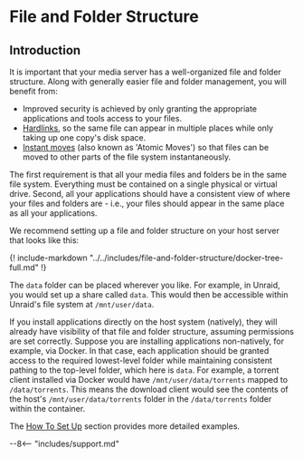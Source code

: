 # File and Folder Structure

## Introduction

It is important that your media server has a well-organized file and folder structure. Along with generally easier file and folder management, you will benefit from:

- Improved security is achieved by only granting the appropriate applications and tools access to your files.
- [Hardlinks](/File-and-Folder-Structure/Hardlinks-and-Instant-Moves/#what-are-hardlinks), so the same file can appear in multiple places while only taking up one copy's disk space.
- [Instant moves](/File-and-Folder-Structure/Hardlinks-and-Instant-Moves/#what-are-instant-moves-atomic-moves) (also known as 'Atomic Moves') so that files can be moved to other parts of the file system instantaneously.

The first requirement is that all your media files and folders be in the same file system. Everything must be contained on a single physical or virtual drive. Second, all your applications should have a consistent view of where your files and folders are - i.e., your files should appear in the same place as all your applications.

We recommend setting up a file and folder structure on your host server that looks like this:

{! include-markdown "../../includes/file-and-folder-structure/docker-tree-full.md" !}

The `data` folder can be placed wherever you like. For example, in Unraid, you would set up a share called `data`. This would then be accessible within Unraid's file system at `/mnt/user/data`.

If you install applications directly on the host system (natively), they will already have visibility of that file and folder structure, assuming permissions are set correctly. Suppose you are installing applications non-natively, for example, via Docker. In that case, each application should be granted access to the required lowest-level folder while maintaining consistent pathing to the top-level folder, which here is `data`. For example, a torrent client installed via Docker would have `/mnt/user/data/torrents` mapped to `/data/torrents`. This means the download client would see the contents of the host's `/mnt/user/data/torrents` folder in the `/data/torrents` folder within the container.

The [How To Set Up](/File-and-Folder-Structure/How-to-set-up/) section provides more detailed examples.

--8<-- "includes/support.md"
